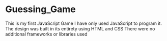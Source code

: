 # Guessing_Game

This is my first JavaScript Game
I have only used JavaScript to program it. The design was built in its entirety using HTML and CSS
There were no additional frameworks or libraries used
